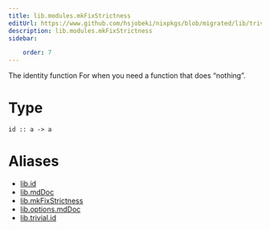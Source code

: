 ```yaml
---
title: lib.modules.mkFixStrictness
editUrl: https://www.github.com/hsjobeki/nixpkgs/blob/migrated/lib/trivial.nix#L19C5
description: lib.modules.mkFixStrictness
sidebar:

    order: 7
---
```


The identity function
For when you need a function that does “nothing”.

# Type

```
id :: a -> a
```


# Aliases

- [lib.id](/nix-doc-comments/reference/lib/lib-id)
- [lib.mdDoc](/nix-doc-comments/reference/lib/lib-mddoc)
- [lib.mkFixStrictness](/nix-doc-comments/reference/lib/lib-mkfixstrictness)
- [lib.options.mdDoc](/nix-doc-comments/reference/lib/options/lib-options-mddoc)
- [lib.trivial.id](/nix-doc-comments/reference/lib/trivial/lib-trivial-id)


